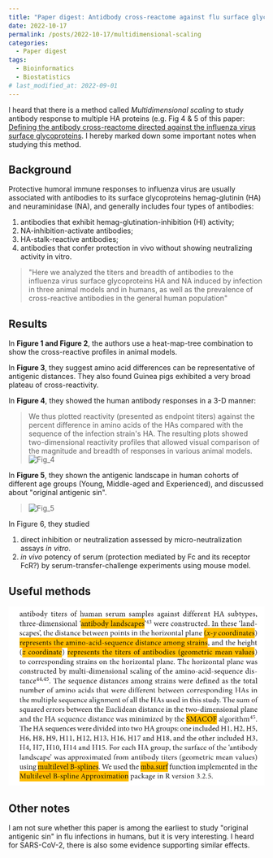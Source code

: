```yaml
---
title: "Paper digest: Antidbody cross-reactome against flu surface glycoproteins"
date: 2022-10-17
permalink: /posts/2022-10-17/multidimensional-scaling
categories:
  - Paper digest
tags:
  - Bioinformatics
  - Biostatistics
# last_modified_at: 2022-09-01
---
```


I heard that there is a method called *Multidimensional scaling* to study antibody response to multiple HA proteins (e.g. Fig 4 & 5 of this paper: [Defining the antibody cross-reactome directed against the influenza virus surface glycoproteins](https://pubmed.ncbi.nlm.nih.gov/28192418/). I hereby marked down some important notes when studying this method. 

## Background
Protective humoral immune responses to influenza virus are usually associated with antibodies to its surface glycoproteins hemag-glutinin (HA) and neuraminidase (NA), and generally includes four types of antibodies:
1. antibodies that exhibit hemag-glutination-inhibition (HI) activity;
2. NA-inhibition-activate antibodies;
3. HA-stalk-reactive antibodies;
4. antibodies that confer protection in vivo without showing neutralizing activity in vitro.

> "Here we analyzed the titers and breadth of antibodies to the influenza virus surface glycoproteins HA and NA induced by infection in three animal models and in humans, as well as the prevalence of cross-reactive antibodies in the general human population"

## Results
In **Figure 1 and Figure 2**, the authors use a heat-map-tree combination to show the cross-reactive profiles in animal models.

In **Figure 3**, they suggest amino acid differences can be representative of antigenic distances. They also found Guinea pigs exhibited a very broad plateau of cross-reactivity.

In **Figure 4**, they showed the human antibody responses in a 3-D manner:
> We thus plotted reactivity (presented as endpoint titers) against the percent difference in amino acids of the HAs compared with the sequence of the infection strain's HA. The resulting plots showed two-dimensional reactivity profiles that allowed visual comparison of the magnitude and breadth of responses in various animal models.
![Fig_4](https://media.springernature.com/full/springer-static/image/art%3A10.1038%2Fni.3684/MediaObjects/41590_2017_Article_BFni3684_Fig4_HTML.jpg)

In **Figure 5**, they shown the antigenic landscape in human cohorts of different age groups (Young, Middle-aged and Experienced), and discussed about "original antigenic sin".
> ![Fig_5](https://media.springernature.com/full/springer-static/image/art%3A10.1038%2Fni.3684/MediaObjects/41590_2017_Article_BFni3684_Fig5_HTML.jpg)

In Figure 6, they studied
1. direct inhibition or neutralization assessed by micro-neutralization assays *in vitro*.
2. *in vivo* potency of serum (protection mediated by Fc and its receptor FcR?) by serum-transfer-challenge experiments using mouse model.

## Useful methods
![](../files/2022-10-18-multidimensional-scaling/Screenshot%202022-10-17%20at%206.11.55%20PM.png)

## Other notes
I am not sure whether this paper is among the earliest to study "original antigenic sin" in flu infections in humans, but it is very interesting. I heard for SARS-CoV-2, there is also some evidence supporting similar effects.

